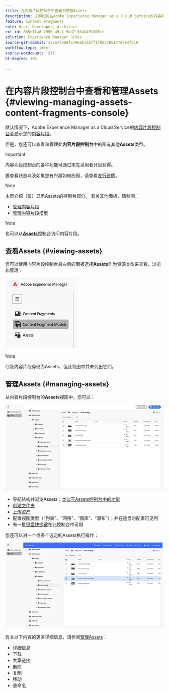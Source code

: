 ```yaml
---
title: 在内容片段控制台中查看和管理Assets
description: 了解如何在Adobe Experience Manager as a Cloud Service的内容片段控制台中查看和管理Assets。
feature: Content Fragments
role: User, Developer, Architect
exl-id: 865e1fa8-2956-45cf-9dd7-034d491808fe
solution: Experience Manager Sites
source-git-commit: 175a7c069f57069b7a5ff1f0e5785147d9a4f6c9
workflow-type: tm+mt
source-wordcount: '277'
ht-degree: 10%

---
```


# 在内容片段控制台中查看和管理Assets {#viewing-managing-assets-content-fragments-console}

默认情况下，Adobe Experience Manager as a Cloud Service的[内容片段控制台](/help/sites-cloud/administering/content-fragments/overview.md#content-fragments-console)会显示您的[内容片段](/help/sites-cloud/administering/content-fragments/overview.md)。

但是，您还可以查看和管理此&#x200B;**内容片段控制台**&#x200B;中的所有其他&#x200B;**Assets**&#x200B;类型。

>[!IMPORTANT]
>
>内容片段控制台的各种功能可通过率先采用者计划获得。
>
>要查看状态以及如果您有兴趣如何应用，请查看[发行说明](/help/release-notes/release-notes-cloud/release-notes-current.md)。

>[!NOTE]
>
>本页介绍（仅）显示Assets的控制台部分。 有关其他面板，请参阅：
>
>* [管理内容片段](/help/sites-cloud/administering/content-fragments/managing.md)
>* [管理内容片段模型](/help/sites-cloud/administering/content-fragments/managing-content-fragment-models.md)

>[!NOTE]
>
>也可以从&#x200B;**[Assets](/help/assets/overview.md)**&#x200B;控制台访问内容片段。

## 查看Assets {#viewing-assets}

您可以使用内容片段控制台最左侧的面板选择&#x200B;**Assets**&#x200B;作为资源类型来查看、浏览和管理：

![内容片段控制台 — 导航](/help/sites-cloud/administering/content-fragments/assets/cf-console-assets-navigation.png)

>[!NOTE]
>
>尽管内容片段存储为Assets，但此视图中并未列出它们。

## 管理Assets {#managing-assets}

从内容片段控制台的&#x200B;**Assets**&#x200B;视图中，您可以：

![内容片段控制台 — 浏览资产](/help/sites-cloud/administering/content-fragments/assets/cf-console-assets-browse.png)

* 导航结构并浏览Assets；[类似于Assets控制台中的功能](/help/assets/navigate-assets-view.md)
* [创建文件夹](/help/assets/manage-digital-assets.md#creating-folders)
* [上传资产](/help/assets/add-delete-assets-view.md)
* 配置视图类型（“列表”、“网格”、“图库”、“瀑布”）；并在适当时配置可见列
* 有一批[键盘快捷键](/help/sites-cloud/administering/content-fragments/keyboard-shortcuts.md)在此控制台中可用

您还可以对一个或多个选定的Assets执行操作：

![内容片段控制台 — 选定资产的操作](/help/sites-cloud/administering/content-fragments/assets/cf-console-assets-actions.png)

有关以下内容的更多详细信息，请参阅[管理Assets](/help/assets/manage-organize-assets-view.md)：

* 详细信息
* 下载
* 共享链接
* 删除
* 复制
* 移动
* 重命名
